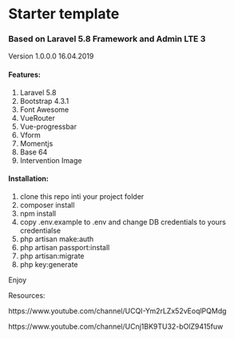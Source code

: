 <h1>Starter template</h1>

<h3>Based on Laravel 5.8 Framework and Admin LTE 3</h3>

Version 1.0.0.0 16.04.2019

<h4>Features:</h4>
<p>
  <ol>
    <li>Laravel 5.8</li>
    <li>Bootstrap 4.3.1</li>
    <li>Font Awesome</li>
    <li>VueRouter</li>
    <li>Vue-progressbar</li>
    <li>Vform</li>
    <li>Momentjs</li>
    <li>Base 64</li>
    <li>Intervention Image</li>
  </ol>
</p>

<h4>Installation:</h4>
<p>
  <ol>
    <li>clone this repo inti your project folder</li>
    <li>composer install</li>
    <li>npm install</li>
    <li>copy .env.example to .env and change DB credentials to yours credentialse</li>
    <li>php artisan make:auth</li>
    <li>php artisan passport:install</li>
    <li>php artisan:migrate</li>
    <li>php key:generate</li>
  </ol>
</p

Enjoy

Resources:
<p>
https://www.youtube.com/channel/UCQI-Ym2rLZx52vEoqlPQMdg
</p>
<p>
https://www.youtube.com/channel/UCnj1BK9TU32-bOlZ9415fuw
</p>
